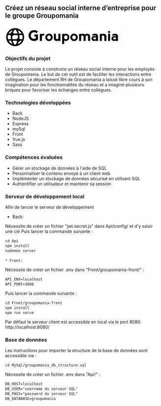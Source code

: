 ## Créez un réseau social interne d’entreprise pour le groupe Groupomania

![Logo Groupomania](Front/groupomania-front/src/assets/Groupomania_Logos/small-logo.png)

### Objectifs du projet 
Le projet consiste à construire un réseau social interne pour les employés de Groupomania. Le but de cet outil est de faciliter les interactions entre collègues. Le département RH de Groupomania a laissé libre cours à son imagination pour les fonctionnalités du réseau et a imaginé plusieurs briques pour favoriser les échanges entre collègues.

### Technologies développées
* Back
* NodeJS
* Express
* mySql
* Front
* Vue.js 
* Sass


### Compétences évaluées
* Gérer un stockage de données à l'aide de SQL
* Personnaliser le contenu envoyé à un client web
* Implémenter un stockage de données sécurisé en utilisant SQL
* Authentifier un utilisateur et maintenir sa session 


### Serveur de développement local
Afin de lancer le serveur de développement

* Back:

Nécessite de créer un fichier "jwt.secret.js" dans Api/config/ et d'y saisir une clé
Puis lancer la commande suivante :
     
    cd Api
    npm install
    nodemon server    

    * Front:

Nécessite de créer un fichier .env dans "Front/groupomania-front/" :

    API_ENV=localhost
    API_PORT=3000


Puis lancer la commande suivante :
    
    cd Front/groupomania-front
    npm install
    npm run serve

Par défaut le serveur client est accessible en local via le port 8080: http://localhost:8080/

### Base de données  

Les instructions pour importer la structure de la base de données sont accessible via :
    
    cd MySql/groupomania_db_structure.sql

Nécessite de créer un fichier .env dans "Api/" :

    DB_HOST=localhost
    DB_USER="username du serveur SQL"
    DB_PASS="password du serveur SQL"
    DB_DATABASE=groupomania

